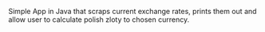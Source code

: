 Simple App in Java that scraps current exchange rates, prints them out and allow user to calculate polish zloty to chosen currency.
